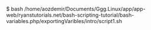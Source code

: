 $ bash /home/aozdemir/Documents/Ggg.Linux/app/app-web/ryanstutorials.net/bash-scripting-tutorial/bash-variables.php/exportingVaribles/intro/script1.sh